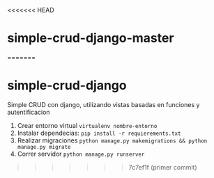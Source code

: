 <<<<<<< HEAD
# simple-crud-django-master
=======
# simple-crud-django
Simple CRUD con django, utilizando vistas basadas en funciones y autentificacion 


1. Crear entorno virtual `virtualenv nombre-entorno`
2. Instalar dependecias: `pip install -r requierements.txt`
3. Realizar migraciones `python manage.py makemigrations && python manage.py migrate`
4. Correr servidor `python manage.py runserver`
>>>>>>> 7c7ef1f (primer commit)
